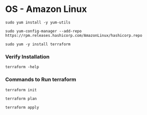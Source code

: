 # OS - Amazon Linux

```
sudo yum install -y yum-utils
```
```
sudo yum-config-manager --add-repo https://rpm.releases.hashicorp.com/AmazonLinux/hashicorp.repo
```
```
sudo yum -y install terraform
```
### Verify Installation
```
terraform -help
```

### Commands to Run terraform 
```
terraform init
```
```
terraform plan
```
```
terraform apply
```



